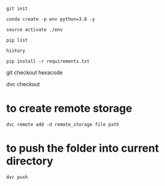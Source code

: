 ```
git init

conda create -p env python=3.8 -y

source activate ./env

pip list

history

pip install -r requirements.txt

```

git checkout hexacode

dvc checkout

# to create remote storage

```
dvc remote add -d remote_storage file path
```
# to push the folder into current directory
```
dvc push
```
